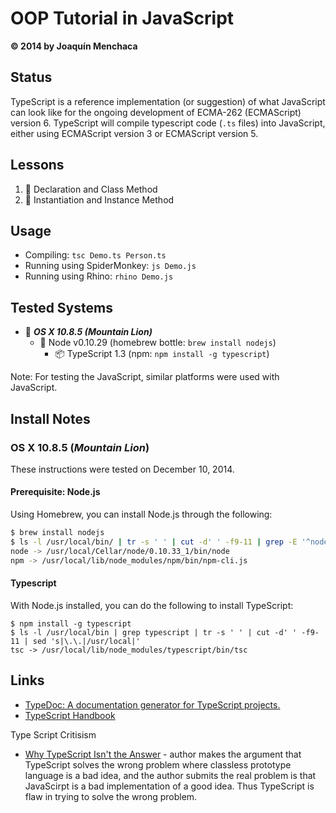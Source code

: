 # OOP Tutorial in JavaScript
**© 2014 by Joaquín Menchaca**

## Status

TypeScript is a reference implementation (or suggestion) of what JavaScript can look like for the ongoing development of ECMA-262 (ECMAScript) version 6.  TypeScript will compile typescript code (`.ts` files) into JavaScript, either using ECMAScript version 3 or ECMAScript version 5.

## Lessons

1. :green_book: Declaration and Class Method
2. :green_book: Instantiation and Instance Method

## Usage

* Compiling: `tsc Demo.ts Person.ts`
* Running using SpiderMonkey: `js Demo.js`
* Running using Rhino: `rhino Demo.js`

## Tested Systems

* :dvd: *__OS X 10.8.5 (Mountain Lion)__*
  * :beer: Node v0.10.29  (homebrew bottle: `brew install nodejs`)
    * :package: TypeScript 1.3 (npm: `npm install -g typescript`)

Note: For testing the JavaScript, similar platforms were used with JavaScript.

## Install Notes

### OS X 10.8.5 (*Mountain Lion*)

These instructions were tested on December 10, 2014.

#### Prerequisite: Node.js

Using Homebrew, you can install Node.js through the following:

```bash
$ brew install nodejs
$ ls -l /usr/local/bin/ | tr -s ' ' | cut -d' ' -f9-11 | grep -E '^node|npm' | sed 's|\.\.|/usr/local|'
node -> /usr/local/Cellar/node/0.10.33_1/bin/node
npm -> /usr/local/lib/node_modules/npm/bin/npm-cli.js
```

#### Typescript

With Node.js installed, you can do the following to install TypeScript:

```
$ npm install -g typescript
$ ls -l /usr/local/bin | grep typescript | tr -s ' ' | cut -d' ' -f9-11 | sed 's|\.\.|/usr/local|'
tsc -> /usr/local/lib/node_modules/typescript/bin/tsc
```

## Links

* [TypeDoc: A documentation generator for TypeScript projects.](http://typedoc.io/)
* [TypeScript Handbook](http://www.typescriptlang.org/Handbook)

Type Script Critisism
* [Why TypeScript Isn't the Answer](http://www.walkercoderanger.com/blog/2014/02/typescript-isnt-the-answer/) - author makes the argument that TypeScript solves the wrong problem where classless prototype language is a bad idea, and the author submits the real problem is that JavaScirpt is a bad implementation of a good idea.  Thus TypeScript is flaw in trying to solve the wrong problem.

